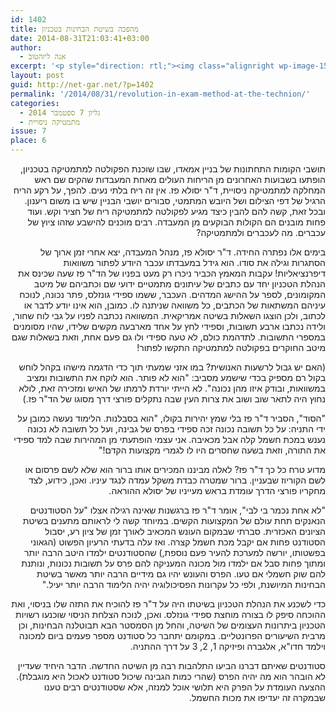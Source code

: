 ```yaml
---
id: 1402
title: מהפכה בשיטת הבחינות בטכניון
date: 2014-08-31T21:03:41+03:00
author:
  - אנה ליזהטוב
excerpt: '<p style="direction: rtl;"><img class="alignright wp-image-1564" src="{{site.baseurl}}/assets/img/2014/08/paz2-233x300.png" alt="" width="81" height="104" />תושבי הקומות התחתונות של בניין אמאדו, שבו שוכנת הפקולטה למתמטיקה בטכניון, הופתעו בשבועות האחרונים מן הריחות העולים מאחת המעבדות שהקים שם ראש המחלקה למתמטיקה ניסויית, ד"ר יסולא פז. אין זה ריח בלתי נעים. להפך, על רקע הריח הרגיל של דפי הצילום ושל היובש המתמטי, סבורים יושבי הבניין שיש בו משום ריענון. ובכל זאת, קשה להם להבין כיצד מגיע לפקולטה למתמטיקה ריח של חציר וקש. ועוד פחות מובנים הם הקולות הבוקעים מן המעבדה. רבים מוכנים להישבע שזהו ציוץ של עכברים. מה לעכברים ולמתמטיקה?</p>'
layout: post
guid: http://net-gar.net/?p=1402
permalink: '/2014/08/31/revolution-in-exam-method-at-the-technion/'
categories:
  - גליון 7 ספטמבר 2014
  - מתמטיקה ניסויית
issue: 7
place: 6
---
```

<p style="direction: rtl;">
  תושבי הקומות התחתונות של בניין אמאדו, שבו שוכנת הפקולטה למתמטיקה בטכניון, הופתעו בשבועות האחרונים מן הריחות העולים מאחת המעבדות שהקים שם ראש המחלקה למתמטיקה ניסויית, ד"ר יסולא פז. אין זה ריח בלתי נעים. להפך, על רקע הריח הרגיל של דפי הצילום ושל היובש המתמטי, סבורים יושבי הבניין שיש בו משום ריענון. ובכל זאת, קשה להם להבין כיצד מגיע לפקולטה למתמטיקה ריח של חציר וקש. ועוד פחות מובנים הם הקולות הבוקעים מן המעבדה. רבים מוכנים להישבע שזהו ציוץ של עכברים. מה לעכברים ולמתמטיקה?
</p>

<p style="direction: rtl;">
  בימים אלו נפתרה החידה. ד"ר יסולא פז, מנהל המעבדה, יצא אחרי זמן ארוך של הסתגרות וגילה את סודו. הוא גידל במעבדתו עכבר היודע לפתור משוואות דיפרנציאליות! עקבות המאמץ הכביר ניכרו רק מעט בפניו של הד"ר פז שעה שכינס את הנהלת הטכניון יחד עם כתבים של עיתונים מתמטיים ידועי שם וכתביהם של מיטב המקומונים, לספר על ההישג המדהים. העכבר, ששמו ספידי גונזלס, פתר נכונה, לנוכח עיניהם המשתאות של הכתבים, כל משוואה שניתנה לו. כמובן, הוא אינו יודע לדבר או לכתוב, ולכן הוצגו השאלות בשיטה אמריקאית. המשוואה נכתבה לפניו על גבי לוח שחור, ולידה נכתבו ארבע תשובות, וספידי לחץ על אחד מארבעה מקשים שלידו, שהיו מסומנים במספרי התשובות. לתדהמת כולם, לא טעה ספידי ולו גם פעם אחת, וזאת בשאלות שגם מיטב החוקרים בפקולטה למתמטיקה התקשו לפתור!
</p>

<p style="direction: rtl;">
  (האם יש גבול לרשעות האנושית? במו אזני שמעתי תוך כדי הדגמה מישהו בקהל לוחש בקול רם מספיק בכדי שישמע מסביב: "הוא לא פותר. הוא לוקח את התשובות ומציב במשוואות, ובודק איזו מהן נכונה". לא הייתי יורדת לרמתו של האיש ומזכירה זאת, לולא נחוץ היה לתאר שוב ושוב את צרות העין שבה נתקלים פורצי דרך מסוגו של הד"ר פז.)
</p>

<p style="direction: rtl;">
  "הסוד", הסביר ד"ר פז בלי שמץ יהירות בקולו, "הוא בסבלנות. הלימוד נעשה כמובן על ידי התניה: על כל תשובה נכונה זכה ספידי בפרס של גבינה, ועל כל תשובה לא נכונה נענש במכת חשמל קלה אבל מכאיבה. אני עצמי הופתעתי מן המהירות שבה למד ספידי את התורה, וזאת בשעה שחסרים היו לו לגמרי מקצועות הקדם!"
</p>

<p style="direction: rtl;">
  מדוע טרח כל כך ד"ר פז? לאלה מביננו המכירים אותו ברור הוא שלא לשם פרסום או לשם הקוריוז שבעניין. ברור שמטרה כבדת משקל עמדה לנגד עיניו. ואכן, כידוע, לצד מחקריו פורצי הדרך עומדת בראש מעייניו של יסולא ההוראה.
</p>

<p style="direction: rtl;">
  "לא אחת נכמר בי לבי", אומר ד"ר פז ברגשנות שאינה רגילה אצלו "על הסטודנטים הנאנקים תחת עולם של המקצועות הקשים. במיוחד קשה לי לראותם מתענים בשיטת הציונים האכזרית. סברתי שבמקום העונש המכאיב לאורך זמן של ציון רע, יסבול הסטודנט פחות אם יקבל מכת חשמל קצרה. ואז עלה בדעתי הרעיון הפשוט (הגאוני בפשטותו, יורשה למערכת להעיר פעם נוספת,) שהסטודנטים ילמדו היטב הרבה יותר ומתוך פחות סבל אם ילמדו מול מכונה המעניקה להם פרס על תשובות נכונות, ונותנת להם שוק חשמלי אם טעו. הפרס והעונש יהיו גם מידיים הרבה יותר מאשר בשיטת הבחינות המיושנת, ולפי כל עקרונות הפסיכולוגיה יהיה הלימוד הרבה יותר יעיל."
</p>

<p style="direction: rtl;">
  כדי לשכנע את הנהלת הטכניון בשיטתו היה על ד"ר פז להוכיח את התזה שלו בניסוי, ואת ההוכחה סיפק לו בצורה מוחצת ספידי גונזלס. ואכן, לנוכח הצלחת הניסוי שוכנעו רשויות הטכניון ביתרונות העצומים של השיטה, והחל מן הסמסטר הבא תבוטלנה הבחינות, וכן מרבית השיעורים הפרונטליים. במקומם יתחבר כל סטודנט מספר פעמים ביום למכונה וילמד חדו"א, אלגברה ופיזיקה 1, 2, 3 על דרך ההתניה.
</p>

<p style="direction: rtl;">
  סטודנטים שאיתם דברנו הביעו התלהבות רבה מן השיטה החדשה. הדבר היחיד שעדיין לא הובהר הוא מה יהיה הפרס (שהרי כמות הגבינה שיכול סטודנט לאכול היא מוגבלת). ההצעה העומדת על הפרק היא תלושי אוכל למנזה, אלא שסטודנטים רבים טענו שבמקרה זה יעדיפו את מכות החשמל.
</p>